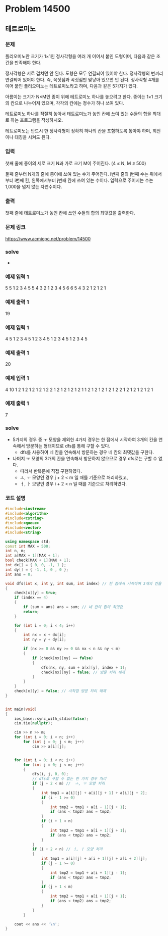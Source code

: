# Problem 14500

## 테트로미노

### 문제
폴리오미노란 크기가 1×1인 정사각형을 여러 개 이어서 붙인 도형이며, 다음과 같은 조건을 만족해야 한다.

정사각형은 서로 겹치면 안 된다.
도형은 모두 연결되어 있어야 한다.
정사각형의 변끼리 연결되어 있어야 한다. 즉, 꼭짓점과 꼭짓점만 맞닿아 있으면 안 된다.
정사각형 4개를 이어 붙인 폴리오미노는 테트로미노라고 하며, 다음과 같은 5가지가 있다.



아름이는 크기가 N×M인 종이 위에 테트로미노 하나를 놓으려고 한다. 종이는 1×1 크기의 칸으로 나누어져 있으며, 각각의 칸에는 정수가 하나 쓰여 있다.

테트로미노 하나를 적절히 놓아서 테트로미노가 놓인 칸에 쓰여 있는 수들의 합을 최대로 하는 프로그램을 작성하시오.

테트로미노는 반드시 한 정사각형이 정확히 하나의 칸을 포함하도록 놓아야 하며, 회전이나 대칭을 시켜도 된다.
### 입력
첫째 줄에 종이의 세로 크기 N과 가로 크기 M이 주어진다. (4 ≤ N, M ≤ 500)

둘째 줄부터 N개의 줄에 종이에 쓰여 있는 수가 주어진다. i번째 줄의 j번째 수는 위에서부터 i번째 칸, 왼쪽에서부터 j번째 칸에 쓰여 있는 수이다. 입력으로 주어지는 수는 1,000을 넘지 않는 자연수이다.

### 출력
첫째 줄에 테트로미노가 놓인 칸에 쓰인 수들의 합의 최댓값을 출력한다.

### 문제 링크
<https://www.acmicpc.net/problem/14500>

### solve
-

### 예제 입력 1
5 5
1 2 3 4 5
5 4 3 2 1
2 3 4 5 6
6 5 4 3 2
1 2 1 2 1

### 예제 출력 1
19

### 예제 입력 1
4 5
1 2 3 4 5
1 2 3 4 5
1 2 3 4 5
1 2 3 4 5

### 예제 출력 1
20

### 예제 입력 1
4 10
1 2 1 2 1 2 1 2 1 2
2 1 2 1 2 1 2 1 2 1
1 2 1 2 1 2 1 2 1 2
2 1 2 1 2 1 2 1 2 1

### 예제 출력 1
7


### solve
- 5가지의 경우 중 ㅜ 모양을 제외한 4가지 경우는 한 점에서 시작하여 3개의 칸을 연속해서 방문하는 형태이므로 dfs를 통해 구할 수 있다.
  - dfs를 사용하여 네 칸을 연속해서 방문하는 경우 네 칸의 최댓값을 구한다.
- 나머지 ㅜ 모양의 3개의 칸을 연속해서 방문하지 않으므로 경우 dfs로는 구할 수 없다.
  - 따라서 반복문에 직접 구현하였다.
  - ㅗ, ㅜ 모양인 경우 j + 2 < m 일 때를 기준으로 처리하였고,
  - ㅓ, ㅏ 모양인 경우 i + 2 < n 일 때를 기준으로 처리하였다.
  

### 코드 설명
```C++
#include<iostream>
#include<algorithm>
#include<cstring>
#include<queue>
#include<vector>
#include<string>

using namespace std;
const int MAX = 500;
int n, m;
int a[MAX + 1][MAX + 1];
bool check[MAX + 1][MAX + 1];
int dx[] = { 0, 0, -1, 1 };
int dy[] = { -1, 1, 0 , 0 };
int ans = 0;

void dfs(int x, int y, int sum, int index) // 한 점에서 시작하여 3개의 칸을 연속해서 확인하는 경우 모두 확인
{
	check[x][y] = true;
	if (index == 4)
	{
		if (sum > ans) ans = sum; // 네 칸의 합의 최댓값
		return;
	}

	for (int i = 0; i < 4; i++)
	{
		int nx = x + dx[i];
		int ny = y + dy[i];

		if (nx >= 0 && ny >= 0 && nx < n && ny < m)
		{
			if (check[nx][ny] == false)
			{
				dfs(nx, ny, sum + a[x][y], index + 1);
				check[nx][ny] = false; // 방문 처리 해제
			}
		}
	}
	check[x][y] = false; // 시작점 방문 처리 해제
}


int main(void)
{
	ios_base::sync_with_stdio(false);
	cin.tie(nullptr);

	cin >> n >> m;
	for (int i = 0; i < n; i++)
		for (int j = 0; j < m; j++)
			cin >> a[i][j];


	for (int i = 0; i < n; i++)
		for (int j = 0; j < m; j++)
		{
			dfs(i, j, 0, 0);
			// dfs로 구할 수 없는 한 가지 경우 처리
			if (j + 2 < m) //  ㅗ, ㅜ 모양 처리
			{
				int tmp1 = a[i][j] + a[i][j + 1] + a[i][j + 2];
				if (i - 1 >= 0)
				{
					int tmp2 = tmp1 + a[i - 1][j + 1];
					if (ans < tmp2) ans = tmp2;
				}
				if (i + 1 < n)
				{
					int tmp2 = tmp1 + a[i + 1][j + 1];
					if (ans < tmp2) ans = tmp2;
				}
			}
			if (i + 2 < n) // ㅓ, ㅏ 모양 처리
			{
				int tmp1 = a[i][j] + a[i + 1][j] + a[i + 2][j];
				if (j - 1 >= 0)
				{
					int tmp2 = tmp1 + a[i + 1][j - 1];
					if (ans < tmp2) ans = tmp2;
				}
				if (j + 1 < m)
				{
					int tmp2 = tmp1 + a[i + 1][j + 1];
					if (ans < tmp2) ans = tmp2;
				}
			}
		}

	cout << ans << '\n';
}

```
